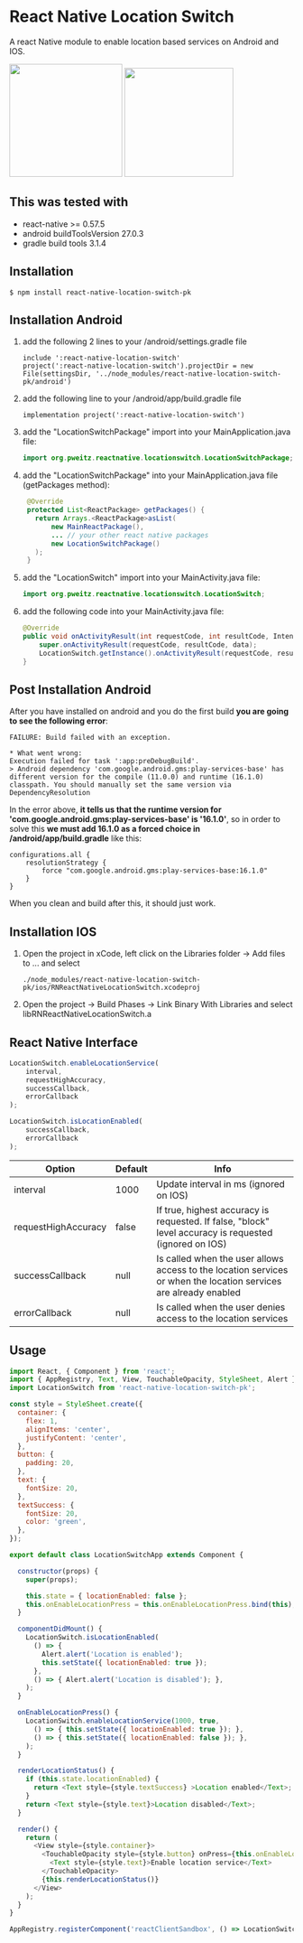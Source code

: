 
# React Native Location Switch

A react Native module to enable location based services on Android and IOS.

<img src="preview/previewAndroid.gif" width="200" /> <img src="preview/previewIOS.gif" width="193" />

## This was tested with
- react-native >= 0.57.5
- android buildToolsVersion 27.0.3
- gradle build tools 3.1.4

## Installation

```
$ npm install react-native-location-switch-pk
```

## Installation Android


1. add the following 2 lines to your <project>/android/settings.gradle file
   ```
   include ':react-native-location-switch'
   project(':react-native-location-switch').projectDir = new File(settingsDir, '../node_modules/react-native-location-switch-pk/android')
   ```

2. add the following line to your <project>/android/app/build.gradle file
   ```
   implementation project(':react-native-location-switch')
   ```

3. add the "LocationSwitchPackage" import into your MainApplication.java file:
   ```java
   import org.pweitz.reactnative.locationswitch.LocationSwitchPackage;
   ```

4. add the "LocationSwitchPackage" into your MainApplication.java file (getPackages method):
   ```java
    @Override
    protected List<ReactPackage> getPackages() {
      return Arrays.<ReactPackage>asList(
          new MainReactPackage(),
          ... // your other react native packages
          new LocationSwitchPackage()
      );
    }

   ```
5. add the "LocationSwitch" import into your MainActivity.java file:
   ```java
   import org.pweitz.reactnative.locationswitch.LocationSwitch;
   ```

6. add the following code into your MainActivity.java file:
    ```java   
    @Override
    public void onActivityResult(int requestCode, int resultCode, Intent data) {
        super.onActivityResult(requestCode, resultCode, data);
        LocationSwitch.getInstance().onActivityResult(requestCode, resultCode);
    }
    ```

## Post Installation Android

After you have installed on android and you do the first build **you are going to see the following error**:
```
FAILURE: Build failed with an exception.

* What went wrong:
Execution failed for task ':app:preDebugBuild'.
> Android dependency 'com.google.android.gms:play-services-base' has different version for the compile (11.0.0) and runtime (16.1.0) classpath. You should manually set the same version via DependencyResolution
```

In the error above, **it tells us that the runtime version for 'com.google.android.gms:play-services-base' is '16.1.0'**, so in order to solve this **we must add 16.1.0 as a forced choice in <project>/android/app/build.gradle** like this:
```
configurations.all {
    resolutionStrategy {
        force "com.google.android.gms:play-services-base:16.1.0"
    }
}
```

When you clean and build after this, it should just work.

## Installation IOS

1. Open the project in xCode, left click on the Libraries folder -> Add files to ... and select 
   ```
   ./node_modules/react-native-location-switch-pk/ios/RNReactNativeLocationSwitch.xcodeproj
   ```

2. Open the project -> Build Phases -> Link Binary With Libraries and select libRNReactNativeLocationSwitch.a


## React Native Interface

```javascript
LocationSwitch.enableLocationService(
    interval,
    requestHighAccuracy,
    successCallback,
    errorCallback
);
```
```javascript
LocationSwitch.isLocationEnabled(
    successCallback,
    errorCallback
);
```

Option | Default | Info
------ | ------- | ----
interval | 1000 | Update interval in ms (ignored on IOS)
requestHighAccuracy | false | If true, highest accuracy is requested. If false, "block" level accuracy is requested (ignored on IOS)
successCallback | null | Is called when the user allows access to the location services or when the location services are already enabled
errorCallback | null | Is called when the user denies access to the location services

## Usage

```javascript
import React, { Component } from 'react';
import { AppRegistry, Text, View, TouchableOpacity, StyleSheet, Alert } from 'react-native';
import LocationSwitch from 'react-native-location-switch-pk';

const style = StyleSheet.create({
  container: {
    flex: 1,
    alignItems: 'center',
    justifyContent: 'center',
  },
  button: {
    padding: 20,
  },
  text: {
    fontSize: 20,
  },
  textSuccess: {
    fontSize: 20,
    color: 'green',
  },
});

export default class LocationSwitchApp extends Component {

  constructor(props) {
    super(props);

    this.state = { locationEnabled: false };
    this.onEnableLocationPress = this.onEnableLocationPress.bind(this);
  }

  componentDidMount() {
    LocationSwitch.isLocationEnabled(
      () => {
        Alert.alert('Location is enabled');
        this.setState({ locationEnabled: true });
      },
      () => { Alert.alert('Location is disabled'); },
    );
  }

  onEnableLocationPress() {
    LocationSwitch.enableLocationService(1000, true,
      () => { this.setState({ locationEnabled: true }); },
      () => { this.setState({ locationEnabled: false }); },
    );
  }

  renderLocationStatus() {
    if (this.state.locationEnabled) {
      return <Text style={style.textSuccess} >Location enabled</Text>;
    }
    return <Text style={style.text}>Location disabled</Text>;
  }

  render() {
    return (
      <View style={style.container}>
        <TouchableOpacity style={style.button} onPress={this.onEnableLocationPress}>
          <Text style={style.text}>Enable location service</Text>
        </TouchableOpacity>
        {this.renderLocationStatus()}
      </View>
    );
  }
}

AppRegistry.registerComponent('reactClientSandbox', () => LocationSwitchApp);
```

